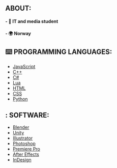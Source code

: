 ## ABOUT:
#### - 🏫 IT and media student<br>
#### - 🌍 Norway

## ⌨️ PROGRAMMING LANGUAGES:
- [JavaScript](https://en.wikipedia.org/wiki/JavaScript)
- [C++](https://en.wikipedia.org/wiki/C%2B%2B)
- [C#](https://en.wikipedia.org/wiki/C_Sharp_(programming_language))
- [Lua](https://en.wikipedia.org/wiki/Lua_(programming_language))
- [HTML](https://en.wikipedia.org/wiki/HTML)
- [CSS](https://en.wikipedia.org/wiki/CSS)
- [Python](https://en.wikipedia.org/wiki/Python_(programming_language))

## : SOFTWARE:
- [Blender](https://www.blender.org/)
- [Unity](https://unity.com/)
- [Illustrator](https://www.adobe.com/no/products/illustrator.html?gclid=CjwKCAjw8-OhBhB5EiwADyoY1QcSCGdNmE3unk9fNUOmnPJeHZsJEptVGMSm52W1U--uS8O0afU8wBoCAP0QAvD_BwE&mv=search&mv=search&sdid=KCJMVLF6&ef_id=CjwKCAjw8-OhBhB5EiwADyoY1QcSCGdNmE3unk9fNUOmnPJeHZsJEptVGMSm52W1U--uS8O0afU8wBoCAP0QAvD_BwE:G:s&s_kwcid=AL!3085!3!597287462549!e!!g!!adobe%20illustrator!1480122696!60147184954)
- [Photoshop](https://www.adobe.com/no/products/photoshop/landpb.html?gclid=CjwKCAjw8-OhBhB5EiwADyoY1XI64NxieClpzL30dfNk5j5alPTUejIP7OqSPAZXM6A4o9mHoLUS6xoC9QcQAvD_BwE&mv=search&mv=search&sdid=LZ32SYVR&ef_id=CjwKCAjw8-OhBhB5EiwADyoY1XI64NxieClpzL30dfNk5j5alPTUejIP7OqSPAZXM6A4o9mHoLUS6xoC9QcQAvD_BwE:G:s&s_kwcid=AL!3085!3!597168686838!e!!g!!adobe%20photoshop!1471316782!58669001444)
- [Premiere Pro](https://www.adobe.com/no/products/premiere.html?gclid=CjwKCAjw8-OhBhB5EiwADyoY1enxteMJAxEwOAMYyGQfE0-ZtOQT6wR1MLGctlrt0o_p1RYbKb2UthoCilwQAvD_BwE&mv=search&mv=search&sdid=LQLZT7BT&ef_id=CjwKCAjw8-OhBhB5EiwADyoY1enxteMJAxEwOAMYyGQfE0-ZtOQT6wR1MLGctlrt0o_p1RYbKb2UthoCilwQAvD_BwE:G:s&s_kwcid=AL!3085!3!340868332469!e!!g!!premiere%20pro!1471316863!58669011724)
- [After Effects](https://www.adobe.com/no/products/aftereffects/landpb.html?gclid=CjwKCAjw8-OhBhB5EiwADyoY1fH62ltYTOsdAUF8Rq8HGzQ5hUO-TWxPt1swmziUVEInYcxqMwfSRxoCG9gQAvD_BwE&mv=search&mv=search&sdid=MYYBRYZH&ef_id=CjwKCAjw8-OhBhB5EiwADyoY1fH62ltYTOsdAUF8Rq8HGzQ5hUO-TWxPt1swmziUVEInYcxqMwfSRxoCG9gQAvD_BwE:G:s&s_kwcid=AL!3085!3!597212105446!e!!g!!after%20effects!1471316602!57366249032)
- [InDesign](https://www.adobe.com/no/products/indesign/landpb.html?gclid=CjwKCAjw8-OhBhB5EiwADyoY1ejPnrnVi7nTIDgtLFdjqmqRnZhXypbQkX4tWhzMzADmPhoYZ96URBoCRj4QAvD_BwE&mv=search&mv=search&sdid=LCDWTLJX&ef_id=CjwKCAjw8-OhBhB5EiwADyoY1ejPnrnVi7nTIDgtLFdjqmqRnZhXypbQkX4tWhzMzADmPhoYZ96URBoCRj4QAvD_BwE:G:s&s_kwcid=AL!3085!3!597168709356!e!!g!!indesign!1471316830!59787430769)

